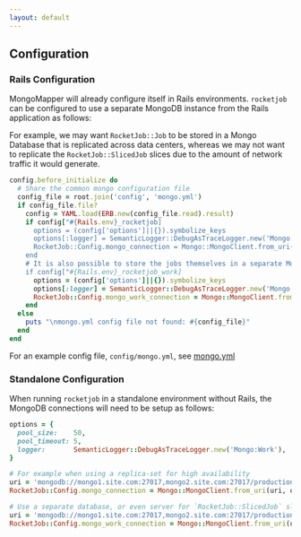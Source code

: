 ```yaml
---
layout: default
---
```


## Configuration

### Rails Configuration

MongoMapper will already configure itself in Rails environments. `rocketjob` can
be configured to use a separate MongoDB instance from the Rails application as follows:

For example, we may want `RocketJob::Job` to be stored in a Mongo Database that
is replicated across data centers, whereas we may not want to replicate the
`RocketJob::SlicedJob` slices due to the amount of network traffic it would generate.

```ruby
config.before_initialize do
  # Share the common mongo configuration file
  config_file = root.join('config', 'mongo.yml')
  if config_file.file?
    config = YAML.load(ERB.new(config_file.read).result)
    if config["#{Rails.env}_rocketjob]
      options = (config['options']||{}).symbolize_keys
      options[:logger] = SemanticLogger::DebugAsTraceLogger.new('Mongo:rocketjob')
      RocketJob::Config.mongo_connection = Mongo::MongoClient.from_uri(config['uri'], options)
    end
    # It is also possible to store the jobs themselves in a separate MongoDB database
    if config["#{Rails.env}_rocketjob_work]
      options = (config['options']||{}).symbolize_keys
      options[:logger] = SemanticLogger::DebugAsTraceLogger.new('Mongo:rocketjob_work')
      RocketJob::Config.mongo_work_connection = Mongo::MongoClient.from_uri(config['uri'], options)
    end
  else
    puts "\nmongo.yml config file not found: #{config_file}"
  end
end
```

For an example config file, `config/mongo.yml`, see [mongo.yml](https://github.com/rocketjob/rocketjob/blob/master/test/config/mongo.yml)

### Standalone Configuration

When running `rocketjob` in a standalone environment without Rails, the MongoDB
connections will need to be setup as follows:

```ruby
options = {
  pool_size:    50,
  pool_timeout: 5,
  logger:       SemanticLogger::DebugAsTraceLogger.new('Mongo:Work'),
}

# For example when using a replica-set for high availability
uri = 'mongodb://mongo1.site.com:27017,mongo2.site.com:27017/production_rocketjob'
RocketJob::Config.mongo_connection = Mongo::MongoClient.from_uri(uri, options)

# Use a separate database, or even server for `RocketJob::SlicedJob` slices
uri = 'mongodb://mongo1.site.com:27017,mongo2.site.com:27017/production_rocketjob_slices'
RocketJob::Config.mongo_work_connection = Mongo::MongoClient.from_uri(uri, options)
```
